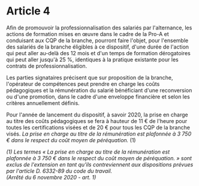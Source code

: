# Article 4

Afin de promouvoir la professionnalisation des salariés par l'alternance, les actions de formation mises en œuvre dans le cadre de la Pro-A et conduisant aux CQP de la branche, pourront faire l'objet, pour l'ensemble des salariés de la branche éligibles à ce dispositif, d'une durée de l'action qui peut aller au-delà des 12 mois et d'un temps de formation dérogatoires qui peut aller jusqu'à 25 %, identiques à la pratique existante pour les contrats de professionnalisation.

Les parties signataires précisent que sur proposition de la branche, l'opérateur de compétences peut prendre en charge les coûts pédagogiques et la rémunération du salarié bénéficiant d'une reconversion ou d'une promotion, dans le cadre d'une enveloppe financière et selon les critères annuellement définis.

Pour l'année de lancement du dispositif, à savoir 2020, la prise en charge au titre des coûts pédagogiques se fera à hauteur de 11 € de l'heure pour toutes les certifications visées et de 20 € pour tous les CQP de la branche visés. *La prise en charge au titre de la rémunération est plafonnée à 3 750 € dans le respect du coût moyen de péréquation.* (1) 

 *(1) Les termes « La prise en charge au titre de la rémunération est plafonnée à 3 750 € dans le respect du coût moyen de péréquation. » sont exclus de l'extension en tant qu'ils contreviennent aux dispositions prévues par l'article D. 6332-89 du code du travail.   
 (Arrêté du 6 novembre 2020 - art. 1)*

